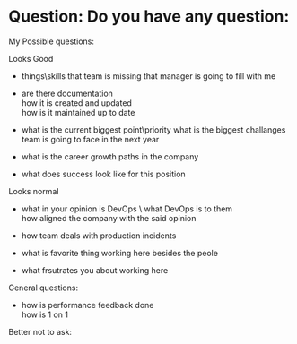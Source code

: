 # Question: Do you have any question:

My Possible questions:

Looks Good  

- things\skills that team is missing that manager is going to fill with me  

- are there documentation  
  how it is created and updated  
  how is it maintained up to date

- what is the current biggest point\priority
  what is the biggest challanges team is going to face in the next year

- what is the career growth paths in the company

- what does success look like for this position

Looks normal  

- what in your opinion is DevOps \ what DevOps is to them  
  how aligned the company with the said opinion

- how team deals with production incidents

- what is favorite thing working here besides the peole

- what frsutrates you about working here

General questions:

- how is performance feedback done  
  how is 1 on 1

Better not to ask:  
